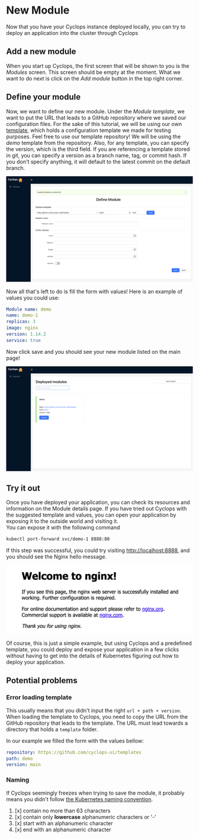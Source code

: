 # New Module

Now that you have your Cyclops instance deployed locally, you can try to deploy an application into the cluster through
Cyclops

## Add a new module

When you start up Cyclops, the first screen that will be shown to you is the _Modules_ screen. This screen should be
empty at the moment. What we want to do next is click on the _Add module_ button in the top right corner.

## Define your module

Now, we want to define our new module. Under the _Module template_, we want to put the URL that leads to a GitHub
repository where we saved our configuration files. For the sake of this tutorial, we will be using our own
[template](https://github.com/cyclops-ui/templates), which holds a configuration template we made for testing purposes.
Feel free to use our template repository! We will be using the _demo_ template from the repository. Also, for any
template, you can specify the version, which is the third field. If you are referencing a template stored in git, you can
specify a version as a branch name, tag, or commit hash. If you don't specify anything, it will default to the latest
commit on the default branch.

![Successfully loaded template](../../../static/img/demo/template_load_success.png?raw=true "Successfully loaded template")

Now all that's left to do is fill the form with values!
Here is an example of values you could use:

```yaml
Module name: demo
name: demo-1
replicas: 3
image: nginx
version: 1.14.2
service: true
```

Now click save and you should see your new module listed on the main page!

![Listed Module](../../../static/img/demo/module_listed.png?raw=true "Listed Module")

## Try it out

Once you have deployed your application, you can check its resources and information on the Module details page. If you
have tried out Cyclops with the suggested template and values, you can open your application by exposing it to the
outside world and visiting it.  
You can expose it with the following command

```bash
kubectl port-forward svc/demo-1 8888:80
```

If this step was successful, you could try visiting [http://localhost:8888](http://localhost:8888), and you should see the Nginx hello message.

![Welcome to Nginx](../../../static/img/demo/nginx_hello.png?raw=true "Listed Module")

Of course, this is just a simple example, but using Cyclops and a predefined template, you could deploy and expose your
application in a few clicks without having to get into the details of Kubernetes figuring out how to deploy your
application.

## Potential problems

### Error loading template

This usually means that you didn't input the right `url + path + version`. When loading the template to Cyclops, you
need to copy the URL from the GitHub repository that leads to the template. The URL must lead towards a directory that
holds a `template` folder.

In our example we filled the form with the values bellow:

```yaml
repository: https://github.com/cyclops-ui/templates
path: demo
version: main
```

### Naming

If Cyclops seemingly freezes when trying to save the module, it probably means you didn't follow [the Kubernetes naming
convention](https://kubernetes.io/docs/concepts/overview/working-with-objects/names/).

1. [x] contain no more than 63 characters
2. [x] contain only **lowercase** alphanumeric characters or '-'
3. [x] start with an alphanumeric character
4. [x] end with an alphanumeric character
